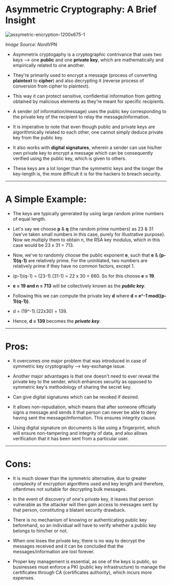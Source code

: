 # **Asymmetric Cryptography: A Brief Insight**


![assymetric-encryption-1200x675-1](https://user-images.githubusercontent.com/61372508/135723495-28f1293d-6d02-4e2d-aa1a-103727d69225.png)

*Image Source: NordVPN*

* Asymmetrix cryptogaphy is a cryptographic contrivance that uses two keys --> one **public** and one **private key**, which are mathematically and empirically related to one another. 

* They're primarily used to encrypt a message (process of converting **plaintext** to **cipher**) and also decrypting it (reverse process of conversion from cipher to plaintext). 

* This way it can protect sensitive, confidential information from getting obtained by malicious elements as they're meant for specific recipients.

* A sender (of information/message) uses the public key corresponding to the private key of the recipient to relay the message/information.

* It is imperative to note that even though public and private keys are algorithmically related to each other, one cannot simply deduce private key from the public key.

* It also works with **digital signatures**, wherein a sender can use his/her own private key to encrypt a message which can be consequently verified using the public key, which is given to others.

* These keys are a lot longer than the symmetric keys and the longer the key-length is, the more difficult it is for the hackers to breach security.

---

# **A Simple Example:**

* The keys are typically generated by using large random prime numbers of equal length.

* Let's say we choose **p** & **q** (the random prime numbers) as 23 & 31 {we've taken small numbers in this case, purely for illustrative purpose}. Now we multiply them to obtain n, the RSA key modulus, which in this case would be 23 x 31 = 713.

* Now, we've to randomly choose the public exponent **e**, such that **e** & **(p-1)(q-1)** are relatively prime. For the uninitiated, two numbers are relatively prime if they have no common factors, except 1. 

* (p-1)(q-1) = (23-1).(31-1) = 22 x 30 = 660. So for this choose **e = 19**.

* **e = 19 and n = 713** will be collectively known as the ***public key***.

* Following this we can compute the private key **d** where **d = e^-1 mod((p-1)(q-1))**.

* d = (19^-1).(22x30) = 139.

* Hence, **d = 139** becomes the ***private key***.










---


# **Pros:**

* It overcomes one major problem that was introduced in case of symmetric key cryptography --> key-exchange issue.

* Another major advantages is that one doesn't need to ever reveal the private key to the sender, which enhances security as opposed to symmetric key's methodology of sharing the secret key.

* Can give digital signatures which can be revoked if desired.

* It allows non-repudiation, which means that after someone officially signs a message and sends it that person can never be able to deny having sent the message/information. This ensures integrity clause.

* Using digital signature on documents is like using a fingerprint, which will ensure non-tampering and integrity of data, and also allows verification that it has been sent from a particular user.

---

# **Cons:**

* It is much slower than the symmetric alternative, due to greater complexity of encryption algorithms used and key length and therefore, oftentimes not suitable for decrypting bulk messages.

* In the event of discovery of one's private key, it leaves that person vulnerable as the attacker will then gain access to messages sent by that person, constituting a blatant security drawback.

* There is no mechanism of knowing or authenticating public key beforehand, so an individual will have to verify whether a public key belongs to him/her or not.

* When one loses the private key, there is no way to decrypt the messages received and it can be concluded that the messages/information are lost forever.

* Proper key management is essential, as one of the keys is public, so businesses must enforce a PKI (public key infrastructure) to manage the certificates through CA (certificates authority), which incurs more expenses.
